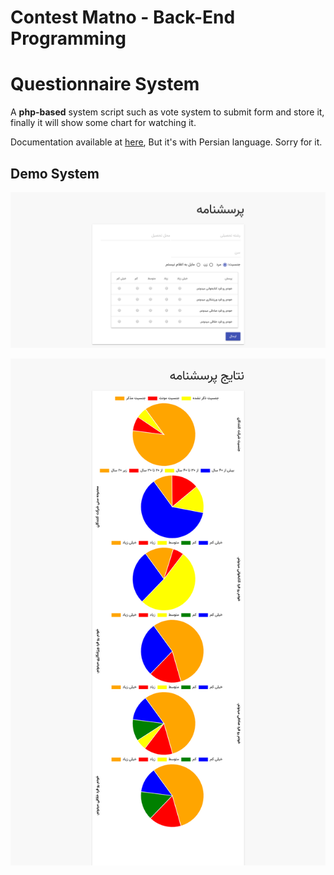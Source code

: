 # Contest Matno - Back-End Programming

# Questionnaire System

A **php-based** system script such as vote system to submit form and store it, finally it will show some chart for watching it.

Documentation available at [here](doc.pdf), But it's with Persian language. Sorry for it.

## Demo System

![Index page to submit a new vote](screenshot1.png)

![Result page - Chart demo](screenshot2.png)

